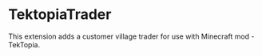 # TektopiaTrader
This extension adds a customer village trader for use with Minecraft mod - TekTopia.
